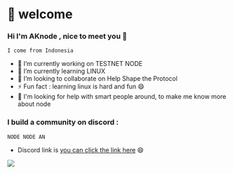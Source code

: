 # 👋 welcome

### Hi I'm AKnode , nice to meet you 👋
`I come from Indonesia`

- 🔭 I’m currently working on TESTNET NODE
- 🌱 I’m currently learning LINUX
- 👯 I’m looking to collaborate on Help Shape the Protocol
- ⚡ Fun fact : learning linux is hard and fun 😄
- 🤔 I'm looking for help with smart people around, to make me know more about node

### I build a community on discord :
 `NODE NODE AN`
- Discord link is [you can click the link here](https://discord.gg/mSecguCyht) 😄

![](static/aknode.icon)
